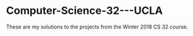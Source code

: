 # Computer-Science-32---UCLA
These are my solutions to the projects from the Winter 2018 CS 32 course.
